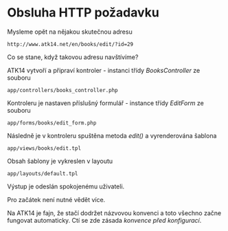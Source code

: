 Obsluha HTTP požadavku
======================

Mysleme opět na nějakou skutečnou adresu

    http://www.atk14.net/en/books/edit/?id=29

Co se stane, když takovou adresu navštívíme?

ATK14 vytvoří a připraví kontroler - instanci třídy *BooksController* ze souboru

    app/controllers/books_controller.php

Kontroleru je nastaven příslušný formulář - instance třídy *EditForm* ze souboru

    app/forms/books/edit_form.php

Následně je v kontroleru spuštěna metoda *edit()* a vyrenderována šablona

    app/views/books/edit.tpl

Obsah šablony je vykreslen v layoutu

    app/layouts/default.tpl

Výstup je odeslán spokojenému uživateli.

Pro začátek není nutné vědět více.

Na ATK14 je fajn, že stačí dodržet názvovou konvenci a toto všechno začne fungovat automaticky. Ctí se zde zásada *konvence před konfigurací*.
